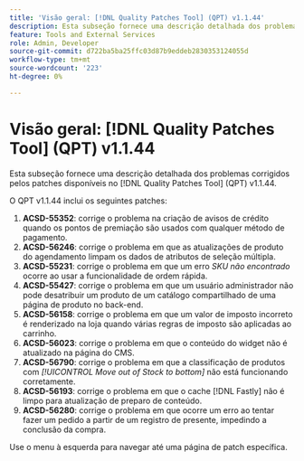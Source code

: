 ```yaml
---
title: 'Visão geral: [!DNL Quality Patches Tool] (QPT) v1.1.44'
description: Esta subseção fornece uma descrição detalhada dos problemas corrigidos pelos patches disponíveis no  [!DNL Quality Patches Tool] (QPT) v1.1.44.
feature: Tools and External Services
role: Admin, Developer
source-git-commit: d722ba5ba25ffc03d87b9eddeb2830353124055d
workflow-type: tm+mt
source-wordcount: '223'
ht-degree: 0%

---
```


# Visão geral: [!DNL Quality Patches Tool] (QPT) v1.1.44

Esta subseção fornece uma descrição detalhada dos problemas corrigidos pelos patches disponíveis no [!DNL Quality Patches Tool] (QPT) v1.1.44.

O QPT v1.1.44 inclui os seguintes patches:

1. **ACSD-55352**: corrige o problema na criação de avisos de crédito quando os pontos de premiação são usados com qualquer método de pagamento.
1. **ACSD-56246**: corrige o problema em que as atualizações de produto do agendamento limpam os dados de atributos de seleção múltipla.
1. **ACSD-55231**: corrige o problema em que um erro *SKU não encontrado* ocorre ao usar a funcionalidade de ordem rápida.
1. **ACSD-55427**: corrige o problema em que um usuário administrador não pode desatribuir um produto de um catálogo compartilhado de uma página de produto no back-end.
1. **ACSD-56158**: corrige o problema em que um valor de imposto incorreto é renderizado na loja quando várias regras de imposto são aplicadas ao carrinho.
1. **ACSD-56023**: corrige o problema em que o conteúdo do widget não é atualizado na página do CMS.
1. **ACSD-56790**: corrige o problema em que a classificação de produtos com *[!UICONTROL Move out of Stock to bottom]* não está funcionando corretamente.
1. **ACSD-56193**: corrige o problema em que o cache [!DNL Fastly] não é limpo para atualização de preparo de conteúdo.
1. **ACSD-56280**: corrige o problema em que ocorre um erro ao tentar fazer um pedido a partir de um registro de presente, impedindo a conclusão da compra.

Use o menu à esquerda para navegar até uma página de patch específica.
